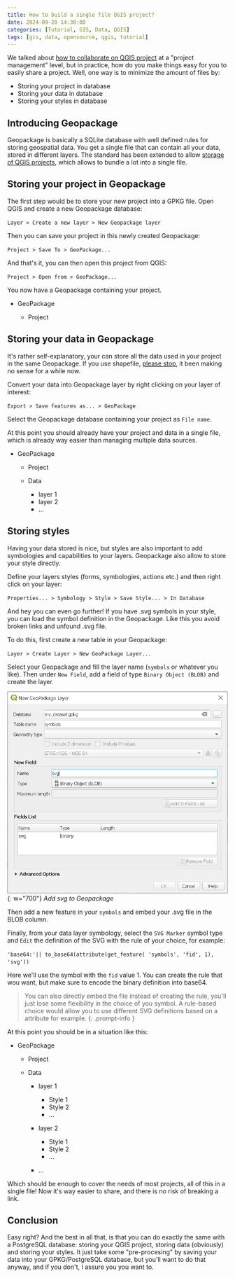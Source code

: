 ```yaml
---
title: How to build a single file QGIS project?
date: 2024-09-28 14:30:00
categories: [Tutorial, GIS, Data, QGIS]
tags: [gis, data, opensource, qgis, tutorial]
---
```


We talked about [how to collaborate on QGIS project](https://www.geothings.ch/posts/managing-shared-qgis-projects/) at a "project management" level, but in practice, how do you make things easy for you to easily share a project. Well, one way is to minimize the amount of files by:

* Storing your project in database
* Storing your data in database
* Storing your styles in database

## Introducing Geopackage

Geopackage is basically a SQLite database with well defined rules for storing geospatial data. You get a single file that can contain all your data, stored in different layers. The standard has been extended to allow [storage of QGIS projects](https://www.geopackage.org/extensions.html), which allows to bundle a lot into a single file.

## Storing your project in Geopackage

The first step would be to store your new project into a GPKG file. Open QGIS and create a new Geopackage database:

`Layer > Create a new layer > New Geopackage layer`

Then you can save your project in this newly created Geopackage:

`Project > Save To > GeoPackage...`

And that's it, you can then open this project from QGIS:

`Project > Open from > GeoPackage...`

You now have a Geopackage containing your project.

* GeoPackage

    * Project

## Storing your data in Geopackage

It's rather self-explanatory, your can store all the data used in your project in the same Geopackage. If you use shapefile, [please stop](http://switchfromshapefile.org/), it been making no sense for a while now.

Convert your data into Geopackage layer by right clicking on your layer of interest:

`Export > Save features as... > GeoPackage`

Select the Geopackage database containing your project as `File name`.

At this point you should already have your project and data in a single file, which is already way easier than managing multiple data sources.

* GeoPackage

    * Project
    * Data

        * layer 1
        * layer 2
        * ...

## Storing styles

Having your data stored is nice, but styles are also important to add symbologies and capabilities to your layers. Geopackage also allow to store your style directly. 

Define your layers styles (forms, symbologies, actions etc.) and then right click on your layer:

`Properties... > Symbology > Style > Save Style... > In Database`

And hey you can even go further! If you have .svg symbols in your style, you can load the symbol definition in the Geopackage. Like this you avoid broken links and unfound .svg file.

To do this, first create a new table in your Geopackage:

`Layer > Create Layer > New GeoPackage Layer...`

Select your Geopackage and fill the layer name (`symbols` or whatever you like). Then under `New Field`, add a field of type `Binary Object (BLOB)` and create the layer.

![alt text](../assets/img/posts/2024-09-29-single-file-qgis/add_svg_definition.PNG){: w="700"}
_Add svg to Geopackage_

Then add a new feature in your `symbols` and embed your .svg file in the BLOB column.

Finally, from your data layer symbology, select the `SVG Marker` symbol type and `Edit` the definition of the SVG with the rule of your choice, for example:

`'base64:'|| to_base64(attribute(get_feature( 'symbols', 'fid', 1), 'svg'))`

Here we'll use the symbol with the `fid` value 1. You can create the rule that wou want, but make sure to encode the binary definition into base64.

> You can also directly embed the file instead of creating the rule, you'll just lose some flexibility in the choice of you symbol. A rule-based choice would allow you to use different SVG definitions based on a attribute for example. 
{: .prompt-info }

At this point you should be in a situation like this:

* GeoPackage

    * Project
    * Data

        * layer 1

            * Style 1
            * Style 2
            * ...
        * layer 2

            * Style 1
            * Style 2
            * ...
        * ...

Which should be enough to cover the needs of most projects, all of this in a single file! Now it's way easier to share, and there is no risk of breaking a link.

## Conclusion

Easy right? And the best in all that, is that you can do exactly the same with a PostgreSQL database: storing your QGIS project, storing data (obviously) and storing your styles. It just take some "pre-procesing" by saving your data into your GPKG/PostgreSQL database, but you'll want to do that anyway, and if you don't, I assure you you want to.